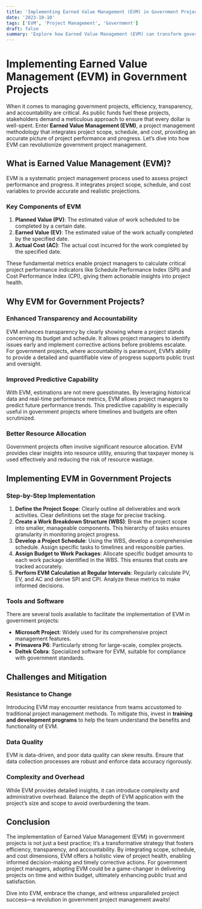 ```yaml
---
title: 'Implementing Earned Value Management (EVM) in Government Projects'
date: '2023-10-10'
tags: ['EVM', 'Project Management', 'Government']
draft: false
summary: 'Explore how Earned Value Management (EVM) can transform government projects, boost efficiency, transparency, and deliver value on time and within budget.'
---
```


# Implementing Earned Value Management (EVM) in Government Projects

When it comes to managing government projects, efficiency, transparency, and accountability are critical. As public funds fuel these projects, stakeholders demand a meticulous approach to ensure that every dollar is well-spent. Enter **Earned Value Management (EVM)**, a project management methodology that integrates project scope, schedule, and cost, providing an accurate picture of project performance and progress. Let’s dive into how EVM can revolutionize government project management.

## What is Earned Value Management (EVM)?

EVM is a systematic project management process used to assess project performance and progress. It integrates project scope, schedule, and cost variables to provide accurate and realistic projections.

### Key Components of EVM

1. **Planned Value (PV)**: The estimated value of work scheduled to be completed by a certain date.
2. **Earned Value (EV)**: The estimated value of the work actually completed by the specified date.
3. **Actual Cost (AC)**: The actual cost incurred for the work completed by the specified date.

These fundamental metrics enable project managers to calculate critical project performance indicators like Schedule Performance Index (SPI) and Cost Performance Index (CPI), giving them actionable insights into project health.

## Why EVM for Government Projects?

### Enhanced Transparency and Accountability

EVM enhances transparency by clearly showing where a project stands concerning its budget and schedule. It allows project managers to identify issues early and implement corrective actions before problems escalate. For government projects, where accountability is paramount, EVM’s ability to provide a detailed and quantifiable view of progress supports public trust and oversight.

### Improved Predictive Capability

With EVM, estimations are not mere guesstimates. By leveraging historical data and real-time performance metrics, EVM allows project managers to predict future performance trends. This predictive capability is especially useful in government projects where timelines and budgets are often scrutinized.

### Better Resource Allocation

Government projects often involve significant resource allocation. EVM provides clear insights into resource utility, ensuring that taxpayer money is used effectively and reducing the risk of resource wastage.

## Implementing EVM in Government Projects

### Step-by-Step Implementation

1. **Define the Project Scope**: Clearly outline all deliverables and work activities. Clear definitions set the stage for precise tracking.
2. **Create a Work Breakdown Structure (WBS)**: Break the project scope into smaller, manageable components. This hierarchy of tasks ensures granularity in monitoring project progress.
3. **Develop a Project Schedule**: Using the WBS, develop a comprehensive schedule. Assign specific tasks to timelines and responsible parties.
4. **Assign Budget to Work Packages**: Allocate specific budget amounts to each work package identified in the WBS. This ensures that costs are tracked accurately.
5. **Perform EVM Calculation at Regular Intervals**: Regularly calculate PV, EV, and AC and derive SPI and CPI. Analyze these metrics to make informed decisions.

### Tools and Software

There are several tools available to facilitate the implementation of EVM in government projects:

- **Microsoft Project**: Widely used for its comprehensive project management features.
- **Primavera P6**: Particularly strong for large-scale, complex projects.
- **Deltek Cobra**: Specialized software for EVM, suitable for compliance with government standards.

## Challenges and Mitigation

### Resistance to Change

Introducing EVM may encounter resistance from teams accustomed to traditional project management methods. To mitigate this, invest in **training and development programs** to help the team understand the benefits and functionality of EVM.

### Data Quality

EVM is data-driven, and poor data quality can skew results. Ensure that data collection processes are robust and enforce data accuracy rigorously.

### Complexity and Overhead

While EVM provides detailed insights, it can introduce complexity and administrative overhead. Balance the depth of EVM application with the project’s size and scope to avoid overburdening the team.

## Conclusion

The implementation of Earned Value Management (EVM) in government projects is not just a best practice; it’s a transformative strategy that fosters efficiency, transparency, and accountability. By integrating scope, schedule, and cost dimensions, EVM offers a holistic view of project health, enabling informed decision-making and timely corrective actions. For government project managers, adopting EVM could be a game-changer in delivering projects on time and within budget, ultimately enhancing public trust and satisfaction.

Dive into EVM, embrace the change, and witness unparalleled project success—a revolution in government project management awaits!